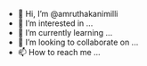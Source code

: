 - 👋 Hi, I’m @amruthakanimilli
- 👀 I’m interested in ...
- 🌱 I’m currently learning ...
- 💞️ I’m looking to collaborate on ...
- 📫 How to reach me ...

<!---
amruthakanimilli/amruthakanimilli is a ✨ special ✨ repository because its `README.md` (this file) appears on your GitHub profile.
You can click the Preview link to take a look at your changes.
--->
